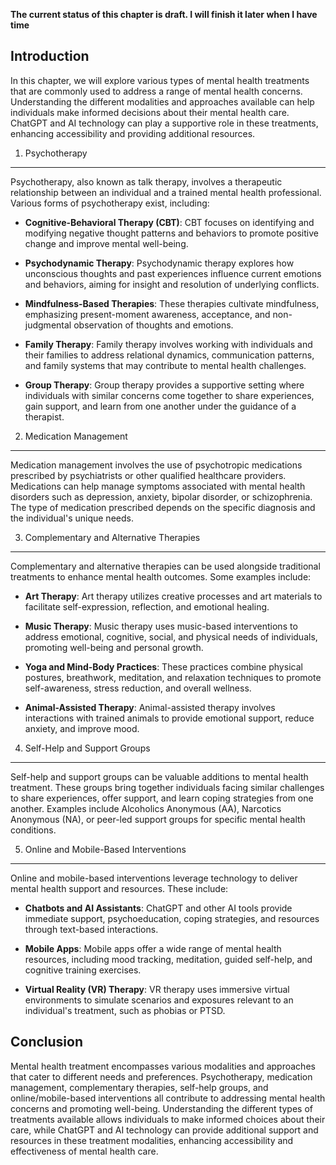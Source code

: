 **The current status of this chapter is draft. I will finish it later when I have time**

Introduction
------------

In this chapter, we will explore various types of mental health treatments that are commonly used to address a range of mental health concerns. Understanding the different modalities and approaches available can help individuals make informed decisions about their mental health care. ChatGPT and AI technology can play a supportive role in these treatments, enhancing accessibility and providing additional resources.

1. Psychotherapy
----------------

Psychotherapy, also known as talk therapy, involves a therapeutic relationship between an individual and a trained mental health professional. Various forms of psychotherapy exist, including:

* **Cognitive-Behavioral Therapy (CBT)**: CBT focuses on identifying and modifying negative thought patterns and behaviors to promote positive change and improve mental well-being.

* **Psychodynamic Therapy**: Psychodynamic therapy explores how unconscious thoughts and past experiences influence current emotions and behaviors, aiming for insight and resolution of underlying conflicts.

* **Mindfulness-Based Therapies**: These therapies cultivate mindfulness, emphasizing present-moment awareness, acceptance, and non-judgmental observation of thoughts and emotions.

* **Family Therapy**: Family therapy involves working with individuals and their families to address relational dynamics, communication patterns, and family systems that may contribute to mental health challenges.

* **Group Therapy**: Group therapy provides a supportive setting where individuals with similar concerns come together to share experiences, gain support, and learn from one another under the guidance of a therapist.

2. Medication Management
------------------------

Medication management involves the use of psychotropic medications prescribed by psychiatrists or other qualified healthcare providers. Medications can help manage symptoms associated with mental health disorders such as depression, anxiety, bipolar disorder, or schizophrenia. The type of medication prescribed depends on the specific diagnosis and the individual's unique needs.

3. Complementary and Alternative Therapies
------------------------------------------

Complementary and alternative therapies can be used alongside traditional treatments to enhance mental health outcomes. Some examples include:

* **Art Therapy**: Art therapy utilizes creative processes and art materials to facilitate self-expression, reflection, and emotional healing.

* **Music Therapy**: Music therapy uses music-based interventions to address emotional, cognitive, social, and physical needs of individuals, promoting well-being and personal growth.

* **Yoga and Mind-Body Practices**: These practices combine physical postures, breathwork, meditation, and relaxation techniques to promote self-awareness, stress reduction, and overall wellness.

* **Animal-Assisted Therapy**: Animal-assisted therapy involves interactions with trained animals to provide emotional support, reduce anxiety, and improve mood.

4. Self-Help and Support Groups
-------------------------------

Self-help and support groups can be valuable additions to mental health treatment. These groups bring together individuals facing similar challenges to share experiences, offer support, and learn coping strategies from one another. Examples include Alcoholics Anonymous (AA), Narcotics Anonymous (NA), or peer-led support groups for specific mental health conditions.

5. Online and Mobile-Based Interventions
----------------------------------------

Online and mobile-based interventions leverage technology to deliver mental health support and resources. These include:

* **Chatbots and AI Assistants**: ChatGPT and other AI tools provide immediate support, psychoeducation, coping strategies, and resources through text-based interactions.

* **Mobile Apps**: Mobile apps offer a wide range of mental health resources, including mood tracking, meditation, guided self-help, and cognitive training exercises.

* **Virtual Reality (VR) Therapy**: VR therapy uses immersive virtual environments to simulate scenarios and exposures relevant to an individual's treatment, such as phobias or PTSD.

Conclusion
----------

Mental health treatment encompasses various modalities and approaches that cater to different needs and preferences. Psychotherapy, medication management, complementary therapies, self-help groups, and online/mobile-based interventions all contribute to addressing mental health concerns and promoting well-being. Understanding the different types of treatments available allows individuals to make informed choices about their care, while ChatGPT and AI technology can provide additional support and resources in these treatment modalities, enhancing accessibility and effectiveness of mental health care.
